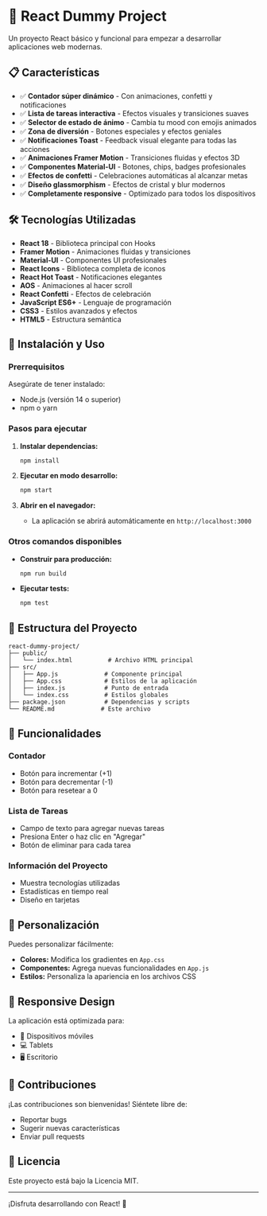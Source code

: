 # 🚀 React Dummy Project

Un proyecto React básico y funcional para empezar a desarrollar aplicaciones web modernas.

## 📋 Características

- ✅ **Contador súper dinámico** - Con animaciones, confetti y notificaciones
- ✅ **Lista de tareas interactiva** - Efectos visuales y transiciones suaves
- ✅ **Selector de estado de ánimo** - Cambia tu mood con emojis animados
- ✅ **Zona de diversión** - Botones especiales y efectos geniales
- ✅ **Notificaciones Toast** - Feedback visual elegante para todas las acciones
- ✅ **Animaciones Framer Motion** - Transiciones fluidas y efectos 3D
- ✅ **Componentes Material-UI** - Botones, chips, badges profesionales
- ✅ **Efectos de confetti** - Celebraciones automáticas al alcanzar metas
- ✅ **Diseño glassmorphism** - Efectos de cristal y blur modernos
- ✅ **Completamente responsive** - Optimizado para todos los dispositivos

## 🛠️ Tecnologías Utilizadas

- **React 18** - Biblioteca principal con Hooks
- **Framer Motion** - Animaciones fluidas y transiciones
- **Material-UI** - Componentes UI profesionales
- **React Icons** - Biblioteca completa de iconos
- **React Hot Toast** - Notificaciones elegantes
- **AOS** - Animaciones al hacer scroll
- **React Confetti** - Efectos de celebración
- **JavaScript ES6+** - Lenguaje de programación
- **CSS3** - Estilos avanzados y efectos
- **HTML5** - Estructura semántica

## 🚀 Instalación y Uso

### Prerrequisitos

Asegúrate de tener instalado:
- Node.js (versión 14 o superior)
- npm o yarn

### Pasos para ejecutar

1. **Instalar dependencias:**
   ```bash
   npm install
   ```

2. **Ejecutar en modo desarrollo:**
   ```bash
   npm start
   ```

3. **Abrir en el navegador:**
   - La aplicación se abrirá automáticamente en `http://localhost:3000`

### Otros comandos disponibles

- **Construir para producción:**
  ```bash
  npm run build
  ```

- **Ejecutar tests:**
  ```bash
  npm test
  ```

## 📁 Estructura del Proyecto

```
react-dummy-project/
├── public/
│   └── index.html          # Archivo HTML principal
├── src/
│   ├── App.js             # Componente principal
│   ├── App.css            # Estilos de la aplicación
│   ├── index.js           # Punto de entrada
│   └── index.css          # Estilos globales
├── package.json           # Dependencias y scripts
└── README.md             # Este archivo
```

## 🎯 Funcionalidades

### Contador
- Botón para incrementar (+1)
- Botón para decrementar (-1)
- Botón para resetear a 0

### Lista de Tareas
- Campo de texto para agregar nuevas tareas
- Presiona Enter o haz clic en "Agregar"
- Botón de eliminar para cada tarea

### Información del Proyecto
- Muestra tecnologías utilizadas
- Estadísticas en tiempo real
- Diseño en tarjetas

## 🎨 Personalización

Puedes personalizar fácilmente:

- **Colores:** Modifica los gradientes en `App.css`
- **Componentes:** Agrega nuevas funcionalidades en `App.js`
- **Estilos:** Personaliza la apariencia en los archivos CSS

## 📱 Responsive Design

La aplicación está optimizada para:
- 📱 Dispositivos móviles
- 💻 Tablets
- 🖥️ Escritorio

## 🤝 Contribuciones

¡Las contribuciones son bienvenidas! Siéntete libre de:
- Reportar bugs
- Sugerir nuevas características
- Enviar pull requests

## 📄 Licencia

Este proyecto está bajo la Licencia MIT.

---

¡Disfruta desarrollando con React! 🎉 